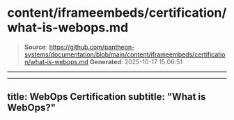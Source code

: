 # content/iframeembeds/certification/what-is-webops.md

> **Source**: https://github.com/pantheon-systems/documentation/blob/main/content/iframeembeds/certification/what-is-webops.md
> **Generated**: 2025-10-17 15:06:51

---

---
title: WebOps Certification
subtitle: "What is WebOps?"
---

<Partial file="certification-guide/what-is-webops.md" />
